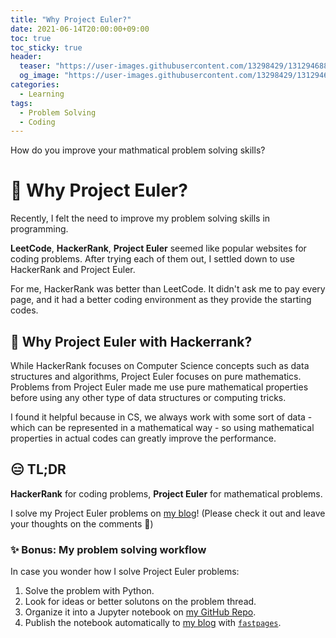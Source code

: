 ```yaml
---
title: "Why Project Euler?"
date: 2021-06-14T20:00:00+09:00
toc: true
toc_sticky: true
header:
  teaser: "https://user-images.githubusercontent.com/13298429/131294688-7640d13a-e37c-47e7-935c-648560cae551.jpg"
  og_image: "https://user-images.githubusercontent.com/13298429/131294688-7640d13a-e37c-47e7-935c-648560cae551.jpg"
categories:
  - Learning
tags:
  - Problem Solving
  - Coding
---
```


How do you improve your mathmatical problem solving skills?

# 🤔 Why Project Euler?

Recently, I felt the need to improve my problem solving skills in programming.

__LeetCode__, __HackerRank__, __Project Euler__ seemed like popular websites for coding problems. After trying each of them out, I settled down to use HackerRank and Project Euler.

For me, HackerRank was better than LeetCode. It didn't ask me to pay every page, and it had a better coding environment as they provide the starting codes.

## 🙋 Why Project Euler with Hackerrank?

While HackerRank focuses on Computer Science concepts such as data structures and algorithms, Project Euler focuses on pure mathematics. Problems from Project Euler made me use pure mathematical properties before using any other type of data structures or computing tricks. 

I found it helpful because in CS, we always work with some sort of data - which can be represented in a mathematical way - so using mathematical properties in actual codes can greatly improve the performance.

## 😑 TL;DR

__HackerRank__ for coding problems, __Project Euler__ for mathematical problems. 

I solve my Project Euler problems on [my blog](https://ntcho.github.io/project_euler)! (Please check it out and leave your thoughts on the comments 🙂)

### ✨ Bonus: My problem solving workflow

In case you wonder how I solve Project Euler problems:

1. Solve the problem with Python.
2. Look for ideas or better solutons on the problem thread.
3. Organize it into a Jupyter notebook on [my GitHub Repo](https://github.com/ntcho/project_euler).
4. Publish the notebook automatically to [my blog](https://ntcho.github.io/project_euler) with [`fastpages`](https://github.com/fastai/fastpages).